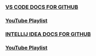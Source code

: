 ### [VS CODE DOCS FOR GITHUB](https://code.visualstudio.com/docs/sourcecontrol/overview)

### [YouTube Playlist](https://www.youtube.com/watch?v=3o_01F04bZ4&list=PLj6YeMhvp2S7abEHqkUPRkCSt4N2wpTwD&ab_channel=VisualStudioCode)

### [INTELLIJ IDEA DOCS FOR GITHUB](https://www.jetbrains.com/help/idea/github.html#register-account)

### [YouTube Playlist](https://www.youtube.com/watch?v=EI0editz4pc&list=PLBb5HFCJVQtsCkbHJK7GWzjnAF00hfr8j&index=1&ab_channel=JavaShastra)
